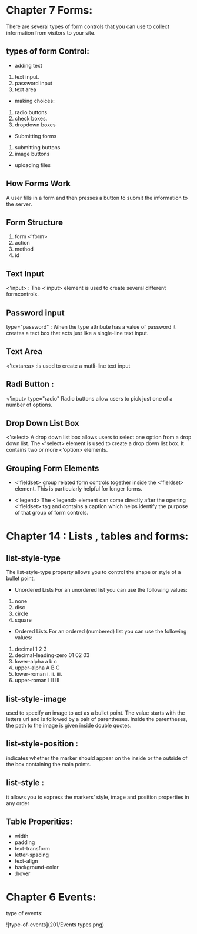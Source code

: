 # Chapter  7 Forms:

There are several types of form controls that you can use to collect information from visitors
to your site.

## types of form Control:

* adding text 
1. text input.
2. password input
3. text area

* making choices:
1. radio buttons
2. check boxes.
3. dropdown boxes

* Submitting forms
1. submitting buttons
2. image buttons

* uploading files

## How Forms Work

A user fills in a form and then presses a button to submit the information to the server.

## Form Structure

1. form <'form>
2. action
3. method
4. id

## Text Input

<'input> : The <'input> element is used to create several different formcontrols.

## Password input

type="password" : When the type attribute has a value of password it creates
a text box that acts just like a single-line text input.

## Text Area 
<'textarea>  :is used to create a mutli-line text input

## Radi Button :

<'input> type="radio" Radio buttons allow users to pick just one of a number of options.


## Drop Down List Box
<'select> A drop down list box allows users to select one option from a
drop down list. The <'select> element is used to create a drop down list box. It
contains two or more <'option> elements. 

## Grouping Form Elements
* <'fieldset>
group related form controls together inside the <'fieldset> element. This is
particularly helpful for longer forms.

* <'legend>
The <'legend> element can come directly after the opening <'fieldset> tag and contains a
caption which helps identify the purpose of that group of form controls.

# Chapter 14 : Lists , tables and forms:

## list-style-type

The list-style-type property allows you to control the shape or style of a bullet point.

* Unordered Lists
For an unordered list you can use the following values:
 1. none
 2. disc
 3. circle
 4. square


* Ordered Lists
For an ordered (numbered) list you can use the following values:
1. decimal
1 2 3
2. decimal-leading-zero
01 02 03
3. lower-alpha
a b c
4. upper-alpha
A B C
5. lower-roman
i. ii. iii.
6. upper-roman
I II III

## list-style-image 
used to specify an image to act as a bullet point. The value starts with the letters url and is followed by a pair of parentheses. Inside the parentheses, the path to the image is given inside double quotes.

## list-style-position :

indicates whether the marker should appear on the inside or the
outside of the box containing the main points. 

## list-style :

it allows you to express the markers' style, image and position properties in any order

## Table Properities:

* width
* padding 
* text-transform 
* letter-spacing
* text-align 
* background-color 
* :hover 

# Chapter 6 Events:

type of events:

![type-of-events](201/Events types.png)
